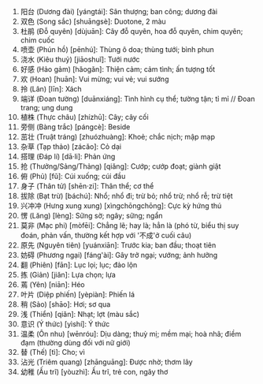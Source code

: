 1. 阳台 (Dương đài) [yángtái]: Sân thượng; ban công; dương đài
2. 双色 (Song sắc) [shuāngsè]: Duotone, 2 màu
3. 杜鹃 (Đỗ quyên) [dùjuān]: Cây đỗ quyên, hoa đỗ quyên, chim quyên; chim cuốc
4. 喷壶 (Phún hồ) [pēnhú]: Thùng ô doa; thùng tưới; bình phun
5. 浇水 (Kiêu thuỷ) [jiāoshuǐ]: Tưới nước
6. 好感 (Hảo gảm) [hǎogǎn]: Thiện cảm; cảm tình; ấn tượng tốt
7. 欢 (Hoan) [huān]: Vui mừng; vui vẻ; vui sướng
8. 拎 (Lân) [līn]: Xách
9. 端详 (Đoan tường) [duānxiáng]: Tình hình cụ thể; tường tận; tỉ mỉ // Đoan trang; ung dung
10. 植株 (Thực châu) [zhízhū]: Cây; cây cối
11. 旁侧 (Bàng trắc) [pángcè]: Beside
12. 茁壮 (Truật tráng) [zhuózhuàng]: Khoẻ; chắc nịch; mập mạp
13. 杂草 (Tạp thảo) [zácǎo]: Cỏ dại
14. 搭理 (Đáp lí) [dā·li]: Phản ứng
15. 抢 (Thưởng/Sảng/Thảng) [qiǎng]: Cướp; cướp đoạt; giành giật
16. 俯 (Phủ) [fǔ]: Cúi xuống; cúi đầu
17. 身子 (Thân tử) [shēn·zi]: Thân thể; cơ thể
18. 拔除 (Bạt trừ) [báchú]: Nhổ; nhổ đi; trừ bỏ; nhổ trừ; nhổ rễ; trừ tiệt
19. 兴冲冲 (Hưng xung xung) [xìngchōngchōng]: Cực kỳ hứng thú
20. 愣 (Lăng) [lèng]: Sững sờ; ngây; sững; ngẩn
21. 莫非 (Mạc phi) [mòfēi]: Chẳng lẽ; hay là; hẳn là (phó từ, biểu thị suy đoán, phản vấn, thường kết hợp với '不成'ở cuối câu)
22. 原先 (Nguyên tiên) [yuánxiān]: Trước kia; ban đầu; thoạt tiên
23. 妨碍 (Phương ngại) [fáng'ài]: Gây trở ngại; vướng; ảnh hưởng
24. 翻 (Phiên) [fān]: Lục lọi; lục; đảo lộn
25. 拣 (Giản) [jiǎn]: Lựa chọn; lựa
26. 蔫 (Yên) [niān]: Héo
27. 叶片 (Diệp phiến) [yèpiàn]: Phiến lá
28. 稍 (Sảo) [shāo]: Hơi; sơ qua
29. 浅 (Thiển) [qiǎn]: Nhạt; lợt (màu sắc)
30. 意识 (Ý thức) [yìshí]: Ý thức
31. 温柔 (Ôn nhu) [wēnróu]: Dịu dàng; thuỳ mị; mềm mại; hoà nhã; điềm đạm (thường dùng đối với nữ giới)
32. 替 (Thế) [tì]: Cho; vì
33. 沾光 (Triêm quang) [zhānguāng]: Được nhờ; thơm lây
34. 幼稚 (Ấu trĩ) [yòuzhì]: Ấu trĩ, trẻ con, ngây thơ